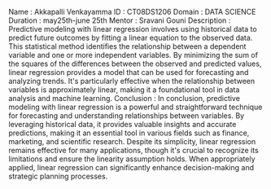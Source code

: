 Name : Akkapalli Venkayamma 
ID : CT08DS1206
Domain : DATA SCIENCE
Duration : may25th-june 25th
Mentor : Sravani Gouni
Description : 
Predictive modeling with linear regression involves using historical data to predict future outcomes by fitting a linear equation to the observed data. This statistical method identifies the relationship between a dependent variable and one or more independent variables. By minimizing the sum of the squares of the differences between the observed and predicted values, linear regression provides a model that can be used for forecasting and analyzing trends. It's particularly effective when the relationship between variables is approximately linear, making it a foundational tool in data analysis and machine learning.
Conclusion : In conclusion, predictive modeling with linear regression is a powerful and straightforward technique for forecasting and understanding relationships between variables. By leveraging historical data, it provides valuable insights and accurate predictions, making it an essential tool in various fields such as finance, marketing, and scientific research. Despite its simplicity, linear regression remains effective for many applications, though it's crucial to recognize its limitations and ensure the linearity assumption holds. When appropriately applied, linear regression can significantly enhance decision-making and strategic planning processes.
